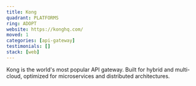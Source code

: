 ```yaml
---
title: Kong
quadrant: PLATFORMS
ring: ADOPT
website: https://konghq.com/
moved: 1
categories: [api-gateway]
testimonials: []
stack: [web]
---
```


Kong is the world's most popular API gateway. Built for hybrid and multi-cloud, optimized for microservices and distributed architectures.
